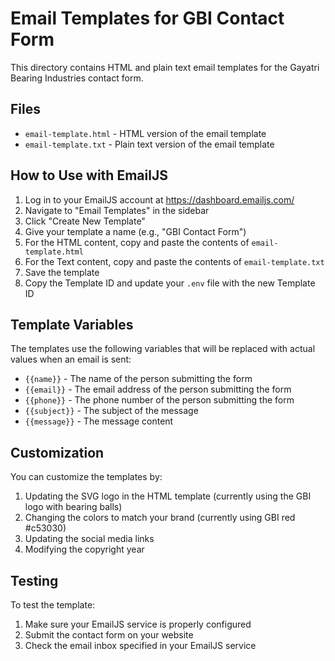 # Email Templates for GBI Contact Form

This directory contains HTML and plain text email templates for the Gayatri Bearing Industries contact form.

## Files

- `email-template.html` - HTML version of the email template
- `email-template.txt` - Plain text version of the email template

## How to Use with EmailJS

1. Log in to your EmailJS account at https://dashboard.emailjs.com/
2. Navigate to "Email Templates" in the sidebar
3. Click "Create New Template"
4. Give your template a name (e.g., "GBI Contact Form")
5. For the HTML content, copy and paste the contents of `email-template.html`
6. For the Text content, copy and paste the contents of `email-template.txt`
7. Save the template
8. Copy the Template ID and update your `.env` file with the new Template ID

## Template Variables

The templates use the following variables that will be replaced with actual values when an email is sent:

- `{{name}}` - The name of the person submitting the form
- `{{email}}` - The email address of the person submitting the form
- `{{phone}}` - The phone number of the person submitting the form
- `{{subject}}` - The subject of the message
- `{{message}}` - The message content

## Customization

You can customize the templates by:

1. Updating the SVG logo in the HTML template (currently using the GBI logo with bearing balls)
2. Changing the colors to match your brand (currently using GBI red #c53030)
3. Updating the social media links
4. Modifying the copyright year

## Testing

To test the template:

1. Make sure your EmailJS service is properly configured
2. Submit the contact form on your website
3. Check the email inbox specified in your EmailJS service
